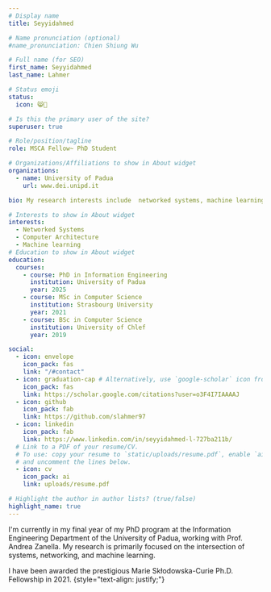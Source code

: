```yaml
---
# Display name
title: Seyyidahmed

# Name pronunciation (optional)
#name_pronunciation: Chien Shiung Wu

# Full name (for SEO)
first_name: Seyyidahmed
last_name: Lahmer

# Status emoji
status:
  icon: 😸🙌

# Is this the primary user of the site?
superuser: true

# Role/position/tagline
role: MSCA Fellow~ PhD Student

# Organizations/Affiliations to show in About widget
organizations:
  - name: University of Padua
    url: www.dei.unipd.it

bio: My research interests include  networked systems, machine learning, and computer architecture.

# Interests to show in About widget
interests:
  - Networked Systems
  - Computer Architecture
  - Machine learning
# Education to show in About widget
education:
  courses:
    - course: PhD in Information Engineering
      institution: University of Padua
      year: 2025
    - course: MSc in Computer Science
      institution: Strasbourg University
      year: 2021
    - course: BSc in Computer Science
      institution: University of Chlef
      year: 2019

social:
  - icon: envelope
    icon_pack: fas
    link: "/#contact"
  - icon: graduation-cap # Alternatively, use `google-scholar` icon from `ai` icon pack
    icon_pack: fas
    link: https://scholar.google.com/citations?user=o3F4I7IAAAAJ
  - icon: github
    icon_pack: fab
    link: https://github.com/slahmer97
  - icon: linkedin
    icon_pack: fab
    link: https://www.linkedin.com/in/seyyidahmed-l-727ba211b/
  # Link to a PDF of your resume/CV.
  # To use: copy your resume to `static/uploads/resume.pdf`, enable `ai` icons in `params.yaml`,
  # and uncomment the lines below.
  - icon: cv
    icon_pack: ai
    link: uploads/resume.pdf

# Highlight the author in author lists? (true/false)
highlight_name: true
---
```


I'm currently in my final year of my PhD program at the Information Engineering Department of the University of Padua, working with Prof. Andrea Zanella. My research is primarily focused on the intersection of systems, networking, and machine learning.

I have been awarded the prestigious Marie Skłodowska-Curie Ph.D. Fellowship in 2021.
{style="text-align: justify;"}
